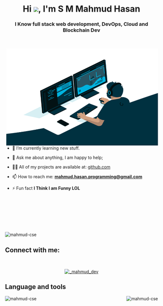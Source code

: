<h1 align="center">Hi <img src="https://media.giphy.com/media/hvRJCLFzcasrR4ia7z/giphy.gif" width="25px">, I'm S M Mahmud Hasan</h1>
<h3 align="center">I Know full stack web development, DevOps, Cloud and Blockchain Dev</h3>
<br>
<br>
<img align="right" alt="GIF" src="https://github.com/Mahmud-cse/Mahmud-cse/blob/7f4b48867a3a19738c0ca33298e6b56a8ce14e94/code.gif" width="500" height="320" />

- 🌱 I’m currently learning new stuff.

- 💬 Ask me about anything, I am happy to help;

- 👨‍💻 All of my projects are available at: [github.com](https://github.com/)

- 📫 How to reach me: **mahmud.hasan.programming@gmail.com**

- ⚡ Fun fact **I Think I am Funny LOL**

  <br>
  <br>
  <br>
  <br>
  <br>
  <br>
  
<p align="left"> <img src="https://komarev.com/ghpvc/?username=mahmud-cse&label=Profile%20views&color=0e75b6&style=flat" alt="mahmud-cse" /> </p>

## **Connect with me:**

<br />
<p align="center">
<a href="https://twitter.com/DevOpsMahmud" target="blank"><img align="center" src="https://raw.githubusercontent.com/rahuldkjain/github-profile-readme-generator/master/src/images/icons/Social/twitter.svg" alt="_mahmud_dev" height="30" width="40" style = "padding : 0 1rem"/></a>
</p>

## **Language and tools**

<p><img align="left" src="https://github-readme-stats.vercel.app/api/top-langs?username=mahmud-cse&show_icons=true&locale=en&layout=compact" alt="mahmud-cse" /></p>
<p>&nbsp;<img align="right" src="https://github-readme-stats.vercel.app/api?username=mahmud-cse&show_icons=true&locale=en" alt="mahmud-cse" /></p>

<br>
